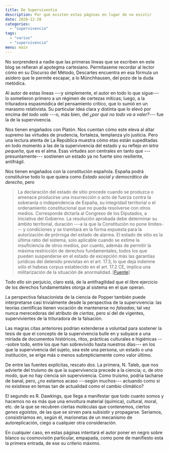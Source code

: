 ```yaml
---
title: De Superviventia
description: Por qué existen estas páginas en lugar de no existir
date: 2020-12-28
categories:
  - "supervivencia"
tags:
  - "varios"
  - "supervivencia"
menu: main
---
```


No sorprenderá a nadie que las primeras líneas que se escriben en este blog se refieran al apotegma cartesiano.
Permítaseme recordar al lector cómo en su Discurso del Método, Descartes encuentra en esa fórmula un asidero que le permite escapar, a lo Münchhausen, del pozo de la duda metódica.

Al autor de estas líneas ---y simplemente, el autor en todo lo que sigue--- lo sometieron primero a un régimen de certezas míticas; luego, a la trituradora espasmódica del pensamiento crítico, que lo sumió en un marasmo relativista. Su particular idea clara y distinta que lo elevó por encima del _todo vale_ ---o, más bien, del _¿por qué no todo va a valer?_--- fue la de la supervivencia.

Nos tienen engañados con Platón. Nos cuentan cómo este eleva al altar supremo las virtudes de prudencia, fortaleza, templanza y/o justicia.
Pero una lectura atenta de La República muestra cómo etas están supeditadas en todo momento a las de la supervivencia del estado y su reflejo _en letra pequeña_, que es el alma.
Esas virtudes son centrales en tanto que ---presuntamente--- sostienen un estado ya no fuerte sino resiliente, antifrágil.

Nos tienen engañados con la constitución española. España podrá constituirse todo lo que quiera como _Estado social y democrático de derecho_, pero

> La declaración del estado de sitio procede cuando se produzca o amenace producirse una insurrección o acto de fuerza contra la soberanía o independencia de España, su integridad territorial o el ordenamiento constitucional que no pueda resolverse con otros medios. Corresponde dictarla al Congreso de los Diputados, a iniciativa del Gobierno. La resolución aprobada debe determinar su ámbito territorial, duración ---a la que la Constitución no pone límites--- y condiciones y se tramitará en la forma expuesta para la autorización de prórroga del estado de alarma. El estado de sitio es la última ratio del sistema, solo aplicable cuando se estime la insuficiencia de otros medios, por cuanto, además de permitir la máxima restricción de derechos fundamentales, todos los que pueden suspenderse en el estado de excepción más las garantías jurídicas del detenido previstas en el art. 17.3, lo que deja indemne sólo el habeas corpus establecido en el art. 17.2 CE, implica una militarización de la situación de anormalidad. [[Fuente](https://app.congreso.es/consti/constitucion/indice/sinopsis/sinopsis.jsp?art=116&tipo=2)]

Todo ello sin perjuicio, claro está, de la antifragilidad que el libre ejercicio de los derechos fundamentales otorga al sistema en el que operan.

La perspectiva falsacionista de la ciencia de Popper también puede interpretarse casi trivialmente desde la perspectiva de la supervivencia: las teorías científicas tienen vocación de mantenerse no _falsadas_; tal vez nunca merecedoras del atributo de _ciertas_, pero sí del de vigentes, supervivientes de la trituradora de la falsación.

Las magras citas anteriores podrían extenderse a voluntad para sostener la tesis de que el concepto de la supervivencia bulle en y subyace a una miríada de documentos históricos, ritos, prácticas culturales e higiénicas ---sobre todo, entre los que han sobrevivido hasta nuestros días--- en los que la supervivencia del sujeto, sea este una persona, un estado o una institución, se erige más o menos subrepticiamente como valor último.

De entre las fuentes explícitas, rescato dos.
La primera, N. Taleb, que nos advierte del truísmo de que la supervivencia precede a la ciencia; o, de otro modo, que no hay ciencia sin supervivencia.
Como truísmo, podría tacharse de banal, pero, ¿no estamos acaso ---según muchos--- actuando como si no existiese en temas tan de actualidad como el cambio climático?

El segundo es R. Dawkings, que llega a manifestar que todo cuanto somos y hacemos no es más que una envoltura material (química), cultural, moral, etc. de la que se recubren ciertas moléculas que contenemos, ciertos _genes egoístas_, de las que se sirven para subsistir y propagarse.
Seríamos, consistiríamos en, según él, marionetas de un mecanismo de autoreplicación, ciego a cualquier otra consideración.

En cualquier caso, en estas páginas intentará el autor poner en negro sobre blanco su cosmovisión particular, empapada, como pone de manifiesto esta la primera entrada, de ese su criterio máximo.


